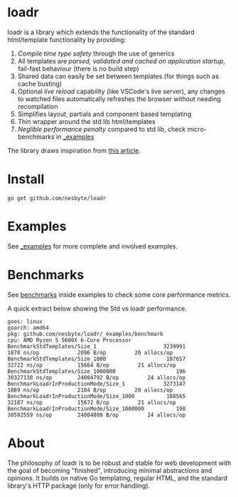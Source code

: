 # loadr

loadr is a library which extends the functionality of the standard html/template functionality by providing: 
1. *Compile time type safety* through the use of generics
2. All templates are *parsed, validated and cached on application startup*, fail-fast behaviour (there is no build step)
3. Shared data can easily be set between templates (for things such as cache busting)
4. Optional *live reload* capability (like VSCode's live server), any changes to watched files automatically refreshes the browser without needing recompilation
5. Simplifies layout, partials and component based templating
6. Thin wrapper around the  std lib html/templates
7. *Neglible performance penalty* compared to std lib, check micro-benchmarks in [_examples](_examples)


The library draws inspiration from [this article](https://philipptanlak.com/web-frontends-in-go/).

# Install

```
go get github.com/nesbyte/loadr
```

# Examples
See [_examples](_examples) for more complete and involved examples.  

# Benchmarks 
See [benchmarks](_examples/benchmark) inside examples to check some core performance metrics.

A quick extract below showing the Std vs loadr performance.
```
goos: linux
goarch: amd64
pkg: github.com/nesbyte/loadr/_examples/benchmark
cpu: AMD Ryzen 5 5600X 6-Core Processor
BenchmarkStdTemplates/Size_1             		 3239991              1878 ns/op            2096 B/op         20 allocs/op
BenchmarkStdTemplates/Size_1000           		  187657             32722 ns/op           15664 B/op         21 allocs/op
BenchmarkStdTemplates/Size_1000000           		 196          30327138 ns/op        24004792 B/op         24 allocs/op
BenchmarkLoadrInProductionMode/Size_1            3273147              1869 ns/op            2104 B/op         20 allocs/op
BenchmarkLoadrInProductionMode/Size_1000          188565             32187 ns/op           15672 B/op         21 allocs/op
BenchmarkLoadrInProductionMode/Size_1000000          198          30592559 ns/op        24004800 B/op         24 allocs/op
```

# About
The philosophy of loadr is to be robust and stable for web development with the goal of becoming "finished", introducing minimal abstractions and opinions. It builds on native Go templating, regular HTML, and the standard library's HTTP package (only for error handling).